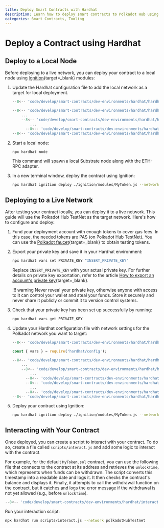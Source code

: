 ```yaml
---
title: Deploy Smart Contracts with Hardhat
description: Learn how to deploy smart contracts to Polkadot Hub using Hardhat, including local deployment and testnet deployment with Ignition modules.
categories: Smart Contracts, Tooling
---
```


# Deploy a Contract using Hardhat

## Deploy to a Local Node

Before deploying to a live network, you can deploy your contract to a local node using [Ignition](https://hardhat.org/ignition/docs/getting-started#overview){target=\_blank} modules:

1. Update the Hardhat configuration file to add the local network as a target for local deployment.

    ```javascript title="hardhat.config.js" hl_lines="13-16"
    --8<-- 'code/develop/smart-contracts/dev-environments/hardhat/hardhat.config.js:1:4'

    --8<-- 'code/develop/smart-contracts/dev-environments/hardhat/hardhat.config.js:6:7'
        ...
        --8<-- 'code/develop/smart-contracts/dev-environments/hardhat/hardhat.config.js:12:13'
            ...
          --8<-- 'code/develop/smart-contracts/dev-environments/hardhat/hardhat.config.js:24:28'
    --8<-- 'code/develop/smart-contracts/dev-environments/hardhat/hardhat.config.js:33:35'
    ```

2. Start a local node:

    ```bash
    npx hardhat node
    ```

    This command will spawn a local Substrate node along with the ETH-RPC adapter.

3. In a new terminal window, deploy the contract using Ignition:

    ```bash
    npx hardhat ignition deploy ./ignition/modules/MyToken.js --network localNode
    ```

## Deploying to a Live Network

After testing your contract locally, you can deploy it to a live network. This guide will use the Polkadot Hub TestNet as the target network. Here's how to configure and deploy:

1. Fund your deployment account with enough tokens to cover gas fees. In this case, the needed tokens are PAS (on Polkadot Hub TestNet). You can use the [Polkadot faucet](https://faucet.polkadot.io/?parachain=1111){target=\_blank} to obtain testing tokens.

2. Export your private key and save it in your Hardhat environment:

    ```bash
    npx hardhat vars set PRIVATE_KEY "INSERT_PRIVATE_KEY"
    ```

    Replace `INSERT_PRIVATE_KEY` with your actual private key. For further details on private key exportation, refer to the article [How to export an account's private key](https://support.metamask.io/configure/accounts/how-to-export-an-accounts-private-key/){target=\_blank}.

    !!! warning
        Never reveal your private key, otherwise anyone with access to it can control your wallet and steal your funds. Store it securely and never share it publicly or commit it to version control systems.

3. Check that your private key has been set up successfully by running:

    ```bash
    npx hardhat vars get PRIVATE_KEY
    ```

4. Update your Hardhat configuration file with network settings for the Polkadot network you want to target:

    ```javascript title="hardhat.config.js" hl_lines="18-22"
    --8<-- 'code/develop/smart-contracts/dev-environments/hardhat/hardhat.config.js:1:4'

    const { vars } = require('hardhat/config');

    --8<-- 'code/develop/smart-contracts/dev-environments/hardhat/hardhat.config.js:6:7'
        ...
        --8<-- 'code/develop/smart-contracts/dev-environments/hardhat/hardhat.config.js:12:13'
            ...
          --8<-- 'code/develop/smart-contracts/dev-environments/hardhat/hardhat.config.js:24:24'
          --8<-- 'code/develop/smart-contracts/dev-environments/hardhat/hardhat.config.js:25:25'
            ...
          --8<-- 'code/develop/smart-contracts/dev-environments/hardhat/hardhat.config.js:28:33'
    --8<-- 'code/develop/smart-contracts/dev-environments/hardhat/hardhat.config.js:33:35'
    ```

5. Deploy your contract using Ignition:

    ```bash
    npx hardhat ignition deploy ./ignition/modules/MyToken.js --network polkadotHubTestnet
    ```

## Interacting with Your Contract

Once deployed, you can create a script to interact with your contract. To do so, create a file called `scripts/interact.js` and add some logic to interact with the contract.

For example, for the default `MyToken.sol` contract, you can use the following file that connects to the contract at its address and retrieves the `unlockTime`, which represents when funds can be withdrawn. The script converts this timestamp into a readable date and logs it. It then checks the contract's balance and displays it. Finally, it attempts to call the withdrawal function on the contract, but it catches and logs the error message if the withdrawal is not yet allowed (e.g., before `unlockTime`).

```javascript title="interact.js"
--8<-- 'code/develop/smart-contracts/dev-environments/hardhat/interact.js'
```

Run your interaction script:

```bash
npx hardhat run scripts/interact.js --network polkadotHubTestnet
```